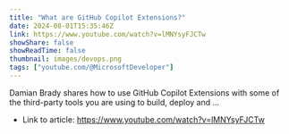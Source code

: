```yaml
---
title: "What are GitHub Copilot Extensions?"
date: 2024-08-01T15:35:46Z
link: https://www.youtube.com/watch?v=lMNYsyFJCTw
showShare: false
showReadTime: false
thumbnail: images/devops.png
tags: ["youtube.com/@MicrosoftDeveloper"]
---
```

Damian Brady shares how to use GitHub Copilot Extensions with some of the third-party tools you are using to build, deploy and ...

- Link to article: https://www.youtube.com/watch?v=lMNYsyFJCTw